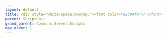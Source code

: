 ```yaml
---
layout: default
title: <div style="white-space:nowrap;"><font color="#2c84fa">𝑓 </font>StartState</div>
parent: ScriptUnit
grand_parent: Commons.Server.Scripts
nav_order: 1
---
```


<!-- 아래로 편집 -->
